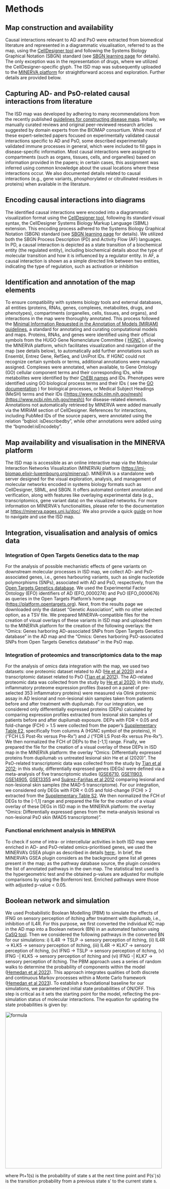 # Methods

## Map construction and availability  

Causal interactions relevant to AD and PsO were extracted from biomedical literature and represented in a diagrammatic visualisation, referred to as the map, using the [CellDesigner tool](https://www.celldesigner.org) and following the Systems Biology Graphical Notation (SBGN) standard (see [SBGN learning page](https://sbgn.github.io/learning) for details). The only exception was in the representation of drugs, where we utilized the CellDesigner-specific glyph. The ISD map was subsequently uploaded to the [MINERVA platform](https://minerva.pages.uni.lu/doc/) for straightforward access and exploration. Further details are provided below.

## Capturing AD- and PsO-related causal interactions from literature  

The ISD map was developed by adhering to many recommendations from the recently published [guidelines for constructing disease maps](https://doi.org/10.3389/fbinf.2023.1197310). Initially, we manually curated reviews and original peer-reviewed research articles suggested by domain experts from the BIOMAP consortium. While most of these expert-selected papers focused on experimentally validated causal interactions specific to AD and PsO, some described experimentally validated immune processes in general, which were included to fill gaps in disease-specific information. Most causal interactions were assigned to compartments (such as organs, tissues, cells, and organelles) based on information provided in the papers; in certain cases, this assignment was inferred using common knowledge about the usual locations where these interactions occur. We also documented details related to causal interactions (e.g., gene variants, phosphorylated or citrullinated residues in proteins) when available in the literature.

## Encoding causal interactions into diagrams
The identified causal interactions were encoded into a diagrammatic visualization format using the  [CellDesigner tool](https://www.celldesigner.org), following its standard visual syntax, the CellDesigner Systems Biology Markup Language (SBML) extension. This encoding process adhered to the Systems Biology Graphical Notation (SBGN) standard (see [SBGN learning page](https://sbgn.github.io/learning) for details). We utilized both the SBGN Process Description (PD) and Activity Flow (AF) languages. In PD, a causal interaction is depicted as a state transition of a biochemical entity (the regulated entity), including biochemical details about the type of molecular transition and how it is influenced by a regulator entity. In AF, a causal interaction is shown as a simple directed link between two entities, indicating the type of regulation, such as activation or inhibition

## Identification and annotation of the map elements
To ensure compatibility with systems biology tools and external databases, all entities (proteins, RNAs, genes, complexes, metabolites, drugs, and phenotypes), compartments (organelles, cells, tissues, and organs), and interactions in the map were thoroughly annotated. This process followed the [Minimal Information Requested in the Annotation of Models (MIRIAM) guidelines](https://doi.org/10.1038/nbt1156), a standard for annotating and curating computational models and maps. Proteins, RNAs, and genes were identified using their official symbols from the HUGO Gene Nomenclature Committee ( [HGNC](https://www.genenames.org) ), allowing the MINERVA platform, which facilitates visualization and navigation of the map (see details below), to automatically add further annotations such as Ensembl, Entrez Gene, RefSeq, and UniProt IDs. If HGNC could not recognize certain symbols or terms, additional annotations were manually assigned. Complexes were annotated, when available, to Gene Ontology (GO) cellular component terms and their corresponding IDs, while metabolites were identified by their [ChEBI names](https://www.ebi.ac.uk/chebi) and IDs. Phenotypes were identified using GO biological process terms and their IDs ( see the [GO documentation](http://geneontology.org/docs/ontology-documentation) ) for biological processes, or Medical Subject Headings (MeSH) terms and their IDs ([https://www.ncbi.nlm.nih.gov/mesh](https://www.ncbi.nlm.nih.gov/mesh)) for disease-related elements. Annotations not automatically retrieved by MINERVA were added manually via the MIRIAM section of CellDesigner. References for interactions, including PubMed IDs of the source papers, were annotated using the relation “bqbiol: isDescribedby”, while other annotations were added using the “bqmodel:isEncodeby”.

## Map availability and visualisation in the MINERVA platform
The ISD map is accessible as an online interactive map via the Molecular Interaction Networks Visualization (MINERVA) platform (https://imi-biomap.elixir-luxembourg.org/minerva/). MINERVA is a standalone web server designed for the visual exploration, analysis, and management of molecular networks encoded in systems biology formats such as CellDesigner, SBML, and SBGN. It offers automated content annotation and verification, along with features like overlaying experimental data (e.g., transcriptomics, gene variant data) on the visualized networks. For more information on MINERVA's functionalities, please refer to the documentation at https://minerva.pages.uni.lu/doc/. We also provide a quick [guide](isd_guide.md) on how to navigate and use the ISD map.

## Integration, visualisation and analysis of omics data
### Integration of Open Targets Genetics data to the map
For the analysis of possible mechanistic effects of gene variants on downstream molecular processes in ISD map, we collect AD- and PsO-associated genes, i.e., genes harbouring variants, such as single nucleotide polymorphisms (SNPs), associated with AD and PsO, respectively, from the [Open Targets Genetics database](https://doi.org/10.1093/nar/gkaa840). We used the Experimental Factor Ontology (EFO) identifiers of AD (EFO_0000274) and PsO (EFO_0000676) as queries in the Open Targets Platform’s home page (https://platform.opentargets.org). Next, from the results page we downloaded only the dataset “Genetic Association”, with no other selected option, as a TSV file. We prepared MINERVA-compatible files for the creation of visual overlays of these variants in ISD map and uploaded them to the MINERVA platform for the creation of the following overlays: the “Omics: Genes harboring AD-associated SNPs from Open Targets Genetics database” in the AD map and the “Omics: Genes harboring PsO-associated SNPs from Open Targets Genetics database” in the PsO map.

### Integration of proteomics and transcriptomics data to the map  
For the analysis of omics data integration with the map, we used two datasets: one proteomic dataset related to AD ([He et al 2020](https://doi.org/10.3389/fimmu.2020.01768)) and a transcriptomic dataset related to PsO ([Tian et al 2012](https://doi.org/10.1371/journal.pone.0044274)). 
The AD-related proteomic data was collected from the study by [He et al 2020](https://doi.org/10.3389/fimmu.2020.01768); in this study, inflammatory proteome expression profiles (based on a panel of pre-selected 353 inflammatory proteins) were measured via Olink proteomic assay in AD lesional and non-lesional skin samples taken from patients before and after treatment with dupilumab. For our integration, we considered only differentially expressed proteins (DEPs) calculated by comparing expression profiles extracted from lesional skin samples of patients before and after dupilumab exposure. DEPs with FDR < 0.05 and fold-change (FCH) > 1.5 were collected from the paper’s [Supplementary Table E2](https://www.frontiersin.org/articles/10.3389/fimmu.2020.01768/full#supplementary-material), specifically from columns A (HGNC symbol of the proteins), H (“FCH LS Post-Rx versus Pre-Rx”) and J (“FDR LS Post-Rx versus Pre-Rx”). We then normalized the FCH of DEPs to the [-1,1] range. Finally, we prepared the file for the creation of a visual overlay of these DEPs in ISD map in the MINERVA platform: the overlay “Omics: Differentially expressed proteins from dupilumab vs untreated lesional skin He et al (2020)”.
The PsO-related transcriptomic data was collected from the study by [Tian et al 2012](https://doi.org/10.1371/journal.pone.0044274); in this study, differentially expressed genes (DEGs) were defined via a meta-analysis of five transcriptomic studies ([GSE6710](https://www.ncbi.nlm.nih.gov/geo/query/acc.cgi?acc=GSE6710), [GSE11903](https://www.ncbi.nlm.nih.gov/geo/query/acc.cgi?acc=GSE11903), [GSE14905](https://www.ncbi.nlm.nih.gov/geo/query/acc.cgi?acc=GSE14905), [GSE13355](https://www.ncbi.nlm.nih.gov/geo/query/acc.cgi?acc=GSE13355) and [Suárez-Fariñas et al 2012](https://www.jidonline.org/article/S0022-202X(15)35503-2/fulltext) comparing lesional and non-lesional skin samples (the MAD-5 transcriptome). For our integration, we considered only DEGs with FDR < 0.05 and fold-change (FCH) > 2 extracted from the [Supplementary Table S2](https://doi.org/10.1371/journal.pone.0044274.s003). We then normalized the FCH of DEGs to the [-1,1] range and prepared the file for the creation of a visual overlay of these DEGs in ISD map in the MINERVA platform: the overlay “Omics: Differentially expressed genes from the meta-analysis lesional vs non-lesional PsO skin (MAD5 transcriptome)”.

### Functional enrichment analysis in MINERVA  
To check if some of intra- or intercellular activities in both ISD map were enriched in AD- and PsO-related omics-prioritised genes, we used the MINERVA’s GSEA plugin as described in details [here:](https://minerva.pages.uni.lu/doc/plugins/gsea-plugin/). In brief, the MINERVA’s GSEA plugin considers as the background gene list all genes present in the map; as the pathway database source, the plugin considers the list of annotated pathways in the own map. The statistical test used is the hypergeometric test and the obtained p-values are adjusted for multiple comparisons by using the Bonferroni test.  Enriched pathways were those with adjusted p-value < 0.05. 

## Boolean network and simulation  
We used Probabilistic Boolean Modelling (PBM) to simulate the effects of IFNG on sensory perception of itching after treatment with dupilumab, i.e., inhibition of IL4R. For this purpose, we first converted the individual KC map in the AD map into a Boolean network (BN) in an automated fashion using [CaSQ tool](https://casq.readthedocs.io/en/stable/). Then we considered the following pathways in the converted BN for our simulations: i) IL4R -> TSLP -> sensory perception of itching, (ii) IL4R -> KLK5 -> sensory perception of itching, (iii) IL4R -> KLK7 -> sensory perception of itching, (iv) IFNG -> TSLP -> sensory perception of itching, (v) IFNG -| KLK5 -> sensory perception of itching and (vi) IFNG -| KLK7 -> sensory perception of itching. The PBM approach uses a series of random walks to determine the probability of components within the model ([Hemedan et al 2022](https://doi.org/10.1016/j.csbj.2022.06.035)). This approach integrates qualities of both discrete and continuous Markov processes within a Monte Carlo framework ([Hemedan et al 2023](https://doi.org/10.3389/fbinf.2023.1189723)). To establish a foundational baseline for our simulations, we parameterized initial state probabilities of ON/OFF. This step is critical as it sets the starting point for the model, reflecting the pre-simulation status of molecular interactions. The equation for updating the state probabilities is given by:  
 
<img width="493" alt="formula" src="https://github.com/user-attachments/assets/1bfbe5ba-bfad-4a39-97c6-5a4db74415f9" />


where Pt+1(s) is the probability of state s at the next time point and P(s′∣s) is the transition probability from a previous state s′ to the current state s. 
